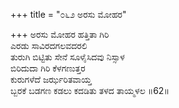 +++
title = "೦೬೨ ಅರಸು ಮೋಹರ"

+++
ಅರಸು ಮೋಹರ ಹತ್ತಿತಾ ಗಿರಿ  
ಎರಡು ಸಾವಿರದಗಲವದರಲಿ  
ತುರುಗಿ ಬಿಟ್ಟಿತು ಸೇನೆ ಸೂಳೈಸಿದವು ನಿಸ್ಸಾಳ  
ಬಿರಿದುದಾ ಗಿರಿ ಕೆಳಗಣುತ್ತರ  
ಕುರುಗಳೆದೆ ಜರ್ಝರಿತವಾಯ್ತ  
ಬ್ಬರಕೆ ಬಡಗಣ ಕಡಲು ಕದಡಿತು ತಳದ ತಾಯ್ಮಳಲ     ॥62॥